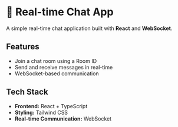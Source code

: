 # 💬 Real-time Chat App

A simple real-time chat application built with **React** and **WebSocket**.

## Features

- Join a chat room using a Room ID
- Send and receive messages in real-time
- WebSocket-based communication

## Tech Stack

- **Frontend:** React + TypeScript
- **Styling:** Tailwind CSS
- **Real-time Communication:** WebSocket
